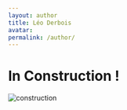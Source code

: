 ```yaml
---
layout: author
title: Léo Derbois
avatar: 
permalink: /author/
---
```


# In Construction !
![construction](http://www.cap-ordi.com/styled-4/files/logo-site-en-construction.png)





